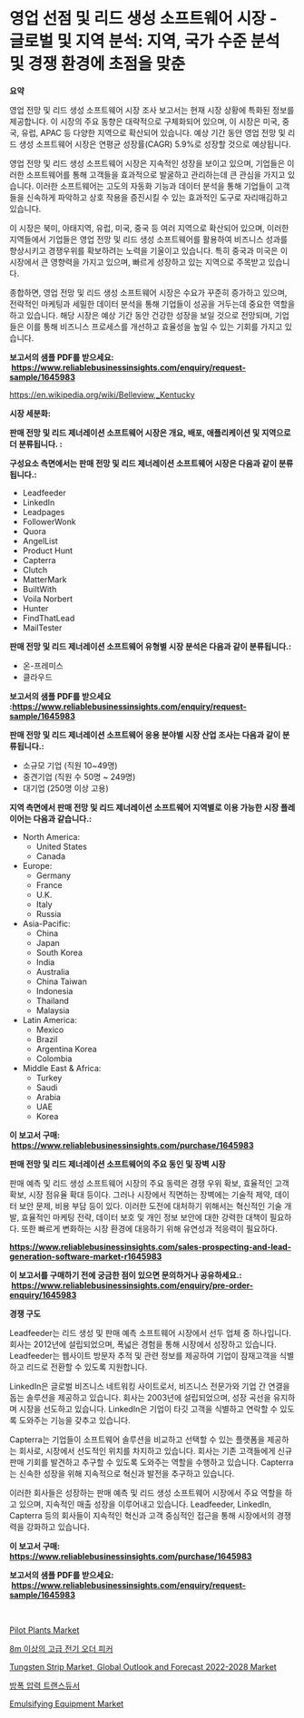 <p><h1>영업 선점 및 리드 생성 소프트웨어 시장 - 글로벌 및 지역 분석: 지역, 국가 수준 분석 및 경쟁 환경에 초점을 맞춘</h1></p><p><strong>요약</strong></p>
<p><p>영업 전망 및 리드 생성 소프트웨어 시장 조사 보고서는 현재 시장 상황에 특화된 정보를 제공합니다. 이 시장의 주요 동향은 대략적으로 구체화되어 있으며, 이 시장은 미국, 중국, 유럽, APAC 등 다양한 지역으로 확산되어 있습니다. 예상 기간 동안 영업 전망 및 리드 생성 소프트웨어 시장은 연평균 성장률(CAGR) 5.9%로 성장할 것으로 예상됩니다.</p><p>영업 전망 및 리드 생성 소프트웨어 시장은 지속적인 성장을 보이고 있으며, 기업들은 이러한 소프트웨어를 통해 고객들을 효과적으로 발굴하고 관리하는데 큰 관심을 가지고 있습니다. 이러한 소프트웨어는 고도의 자동화 기능과 데이터 분석을 통해 기업들이 고객들을 신속하게 파악하고 상호 작용을 증진시킬 수 있는 효과적인 도구로 자리매김하고 있습니다.</p><p>이 시장은 북미, 아태지역, 유럽, 미국, 중국 등 여러 지역으로 확산되어 있으며, 이러한 지역들에서 기업들은 영업 전망 및 리드 생성 소프트웨어를 활용하여 비즈니스 성과를 향상시키고 경쟁우위를 확보하려는 노력을 기울이고 있습니다. 특히 중국과 미국은 이 시장에서 큰 영향력을 가지고 있으며, 빠르게 성장하고 있는 지역으로 주목받고 있습니다.</p><p>종합하면, 영업 전망 및 리드 생성 소프트웨어 시장은 수요가 꾸준히 증가하고 있으며, 전략적인 마케팅과 세밀한 데이터 분석을 통해 기업들이 성공을 거두는데 중요한 역할을 하고 있습니다. 해당 시장은 예상 기간 동안 건강한 성장을 보일 것으로 전망되며, 기업들은 이를 통해 비즈니스 프로세스를 개선하고 효율성을 높일 수 있는 기회를 가지고 있습니다.</p></p>
<p><strong>보고서의 샘플 PDF를 받으세요: &nbsp;<a href="https://www.reliablebusinessinsights.com/enquiry/request-sample/1645983">https://www.reliablebusinessinsights.com/enquiry/request-sample/1645983</a></strong></p>
<p><a href="https://en.wikipedia.org/wiki/Belleview,_Kentucky">https://en.wikipedia.org/wiki/Belleview,_Kentucky</a></p>
<p><strong>시장 세분화:</strong></p>
<p><strong> 판매 전망 및 리드 제너레이션 소프트웨어 시장은 개요, 배포, 애플리케이션 및 지역으로 더 분류됩니다. :</strong></p>
<p><strong>구성요소 측면에서는 판매 전망 및 리드 제너레이션 소프트웨어 시장은 다음과 같이 분류됩니다.:</strong></p>
<p><ul><li>Leadfeeder</li><li>LinkedIn</li><li>Leadpages</li><li>FollowerWonk</li><li>Quora</li><li>AngelList</li><li>Product Hunt</li><li>Capterra</li><li>Clutch</li><li>MatterMark</li><li>BuiltWith</li><li>Voila Norbert</li><li>Hunter</li><li>FindThatLead</li><li>MailTester</li></ul></p>
<p><strong> 판매 전망 및 리드 제너레이션 소프트웨어 유형별 시장 분석은 다음과 같이 분류됩니다.:</strong></p>
<p><ul><li>온-프레미스</li><li>클라우드</li></ul></p>
<p><strong>보고서의 샘플 PDF를 받으세요 :<a href="https://www.reliablebusinessinsights.com/enquiry/request-sample/1645983">https://www.reliablebusinessinsights.com/enquiry/request-sample/1645983</a></strong></p>
<p><strong> 판매 전망 및 리드 제너레이션 소프트웨어 응용 분야별 시장 산업 조사는 다음과 같이 분류됩니다.:</strong></p>
<p><ul><li>소규모 기업 (직원 10~49명)</li><li>중견기업 (직원 수 50명 ~ 249명)</li><li>대기업 (250명 이상 고용)</li></ul></p>
<p><strong>지역 측면에서 판매 전망 및 리드 제너레이션 소프트웨어 지역별로 이용 가능한 시장 플레이어는 다음과 같습니다.:</strong></p>
<p><ul>
    <li>
        North America:
        <ul>
            <li>United States</li>
            <li>Canada</li>
        </ul>
    </li>
    <li>
        Europe:
        <ul>
            <li>Germany</li>
            <li>France</li>
            <li>U.K.</li>
            <li>Italy</li>
            <li>Russia</li>
        </ul>
    </li>
    <li>
        Asia-Pacific:
        <ul>
            <li>China</li>
            <li>Japan</li>
            <li>South Korea</li>
            <li>India</li>
            <li>Australia</li>
            <li>China Taiwan</li>
            <li>Indonesia</li>
            <li>Thailand</li>
            <li>Malaysia</li>
        </ul>
    </li>
    <li>
        Latin America:
        <ul>
            <li>Mexico</li>
            <li>Brazil</li>
            <li>Argentina Korea</li>
            <li>Colombia</li>
        </ul>
    </li>
    <li>
        Middle East & Africa:
        <ul>
            <li>Turkey</li>
            <li>Saudi</li>
            <li>Arabia</li>
            <li>UAE</li>
            <li>Korea</li>
        </ul>
    </li>
    </ul></p>
<p><strong>이 보고서 구매: &nbsp;<a href="https://www.reliablebusinessinsights.com/purchase/1645983">https://www.reliablebusinessinsights.com/purchase/1645983</a></strong></p>
<p><strong>판매 전망 및 리드 제너레이션 소프트웨어의 주요 동인 및 장벽 시장</strong></p>
<p><p>판매 예측 및 리드 생성 소프트웨어 시장의 주요 동력은 경쟁 우위 확보, 효율적인 고객 확보, 시장 점유율 확대 등이다. 그러나 시장에서 직면하는 장벽에는 기술적 제약, 데이터 보안 문제, 비용 부담 등이 있다. 이러한 도전에 대처하기 위해서는 혁신적인 기술 개발, 효율적인 마케팅 전략, 데이터 보호 및 개인 정보 보안에 대한 강력한 대책이 필요하다. 또한 빠르게 변화하는 시장 환경에 대응하기 위해 유연성과 적응력이 필요하다.</p></p>
<p><strong><a href="https://www.reliablebusinessinsights.com/sales-prospecting-and-lead-generation-software-market-r1645983">https://www.reliablebusinessinsights.com/sales-prospecting-and-lead-generation-software-market-r1645983</a></strong></p>
<p><strong>이 보고서를 구매하기 전에 궁금한 점이 있으면 문의하거나 공유하세요.: &nbsp;<a href="https://www.reliablebusinessinsights.com/enquiry/pre-order-enquiry/1645983">https://www.reliablebusinessinsights.com/enquiry/pre-order-enquiry/1645983</a></strong></p>
<p><strong>경쟁 구도</strong></p>
<p><p>Leadfeeder는 리드 생성 및 판매 예측 소프트웨어 시장에서 선두 업체 중 하나입니다. 회사는 2012년에 설립되었으며, 폭넓은 경험을 통해 시장에서 성장하고 있습니다. Leadfeeder는 웹사이트 방문자 추적 및 관련 정보를 제공하여 기업이 잠재고객을 식별하고 리드로 전환할 수 있도록 지원합니다. </p><p>LinkedIn은 글로벌 비즈니스 네트워킹 사이트로서, 비즈니스 전문가와 기업 간 연결을 돕는 솔루션을 제공하고 있습니다. 회사는 2003년에 설립되었으며, 성장 곡선을 유지하며 시장을 선도하고 있습니다. LinkedIn은 기업이 타깃 고객을 식별하고 연락할 수 있도록 도와주는 기능을 갖추고 있습니다.</p><p>Capterra는 기업들이 소프트웨어 솔루션을 비교하고 선택할 수 있는 플랫폼을 제공하는 회사로, 시장에서 선도적인 위치를 차지하고 있습니다. 회사는 기존 고객들에게 신규 판매 기회를 발견하고 추구할 수 있도록 도와주는 역할을 수행하고 있습니다. Capterra는 신속한 성장을 위해 지속적으로 혁신과 발전을 추구하고 있습니다.</p><p>이러한 회사들은 성장하는 판매 예측 및 리드 생성 소프트웨어 시장에서 주요 역할을 하고 있으며, 지속적인 매출 성장을 이루어내고 있습니다. Leadfeeder, LinkedIn, Capterra 등의 회사들이 지속적인 혁신과 고객 중심적인 접근을 통해 시장에서의 경쟁력을 강화하고 있습니다.</p></p>
<p><strong>이 보고서 구매: &nbsp; <a href="https://www.reliablebusinessinsights.com/purchase/1645983">https://www.reliablebusinessinsights.com/purchase/1645983</a></strong></p>
<p><strong>보고서의 샘플 PDF를 받으세요: &nbsp;<a href="https://www.reliablebusinessinsights.com/enquiry/request-sample/1645983">https://www.reliablebusinessinsights.com/enquiry/request-sample/1645983</a></strong><strong></strong></p>
<p>&nbsp;</p>
<p><p><a href="https://github.com/LeilaniWyman2021/Market-Research-Report-List-1/blob/main/pilot-plants-market.md">Pilot Plants Market</a></p><p><a href="https://github.com/muchswr/Market-Research-Report-List-1/blob/main/3537993177104.md">8m 이상의 고급 전기 오더 피커</a></p><p><a href="https://www.linkedin.com/pulse/global-tungsten-strip-market-outlook-forecast-2022-2028-projected-iqdgf?trackingId=ZnFfqglXF7UMnrZvzFd6zA%3D%3D">Tungsten Strip Market, Global Outlook and Forecast 2022-2028 Market</a></p><p><a href="https://github.com/alpinestartsekian/Market-Research-Report-List-1/blob/main/1929857177103.md">방폭 압력 트랜스듀서</a></p><p><a href="https://github.com/okotobwrhuteie/Market-Research-Report-List-3/blob/main/emulsifying-equipment-market.md">Emulsifying Equipment Market</a></p></p>